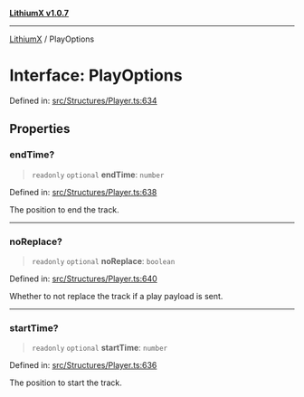 [**LithiumX v1.0.7**](README.md)

***

[LithiumX](globals.md) / PlayOptions

# Interface: PlayOptions

Defined in: [src/Structures/Player.ts:634](https://github.com/anantix-network/LithiumX/blob/720bc1bb802e250a8740a01a0f217198cffacb28/src/Structures/Player.ts#L634)

## Properties

### endTime?

> `readonly` `optional` **endTime**: `number`

Defined in: [src/Structures/Player.ts:638](https://github.com/anantix-network/LithiumX/blob/720bc1bb802e250a8740a01a0f217198cffacb28/src/Structures/Player.ts#L638)

The position to end the track.

***

### noReplace?

> `readonly` `optional` **noReplace**: `boolean`

Defined in: [src/Structures/Player.ts:640](https://github.com/anantix-network/LithiumX/blob/720bc1bb802e250a8740a01a0f217198cffacb28/src/Structures/Player.ts#L640)

Whether to not replace the track if a play payload is sent.

***

### startTime?

> `readonly` `optional` **startTime**: `number`

Defined in: [src/Structures/Player.ts:636](https://github.com/anantix-network/LithiumX/blob/720bc1bb802e250a8740a01a0f217198cffacb28/src/Structures/Player.ts#L636)

The position to start the track.
